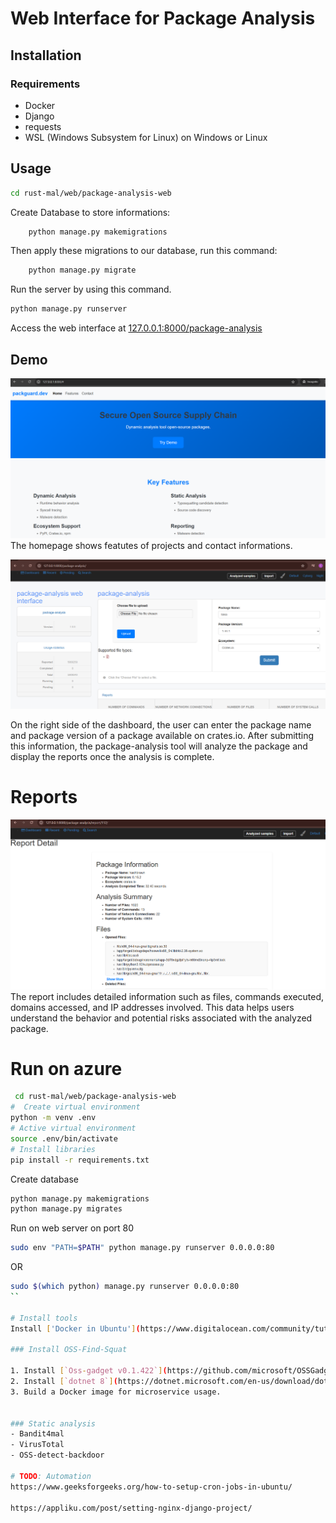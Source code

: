 # Web Interface for Package Analysis

## Installation

### Requirements
- Docker
- Django
- requests
- WSL (Windows Subsystem for Linux) on Windows or Linux

## Usage

```bash
cd rust-mal/web/package-analysis-web
```

Create Database to store informations:

```bash
    python manage.py makemigrations
```

Then apply these migrations to our database, run this command:

```bash
    python manage.py migrate
```

Run the server by using this command. 
```bash
python manage.py runserver
```

Access the web interface at [127.0.0.1:8000/package-analysis](http://127.0.0.1:8000/package-analysis)

## Demo
![home page](images/homepage.png)
The homepage shows featutes of projects and contact informations.

![Dashboard Screenshot](images/dashboard.png)

On the right side of the dashboard, the user can enter the package name and package version of a package available on crates.io. After submitting this information, the package-analysis tool will analyze the package and display the reports once the analysis is complete.



# Reports

![Report Detail](images/report.png)
The report includes detailed information such as files, commands executed, domains accessed, and IP addresses involved. This data helps users understand the behavior and potential risks associated with the analyzed package.

# Run on azure
```bash
 cd rust-mal/web/package-analysis-web
#  Create virtual environment
python -m venv .env
# Active virtual environment
source .env/bin/activate
# Install libraries
pip install -r requirements.txt
```
Create database

```bash
python manage.py makemigrations
python manage.py migrates
```

Run on web server on port 80

```bash
sudo env "PATH=$PATH" python manage.py runserver 0.0.0.0:80
```
OR
```bash
sudo $(which python) manage.py runserver 0.0.0.0:80
``

# Install tools
Install ['Docker in Ubuntu'](https://www.digitalocean.com/community/tutorials/how-to-install-and-use-docker-on-ubuntu-20-04)

### Install OSS-Find-Squat

1. Install [`Oss-gadget v0.1.422`](https://github.com/microsoft/OSSGadget/releases/download/v0.1.422/OSSGadget_linux_0.1.422.tar.gz).
2. Install [`dotnet 8`](https://dotnet.microsoft.com/en-us/download/dotnet/8.0).
3. Build a Docker image for microservice usage.


### Static analysis
- Bandit4mal
- VirusTotal
- OSS-detect-backdoor

# TODO: Automation
https://www.geeksforgeeks.org/how-to-setup-cron-jobs-in-ubuntu/

https://appliku.com/post/setting-nginx-django-project/

